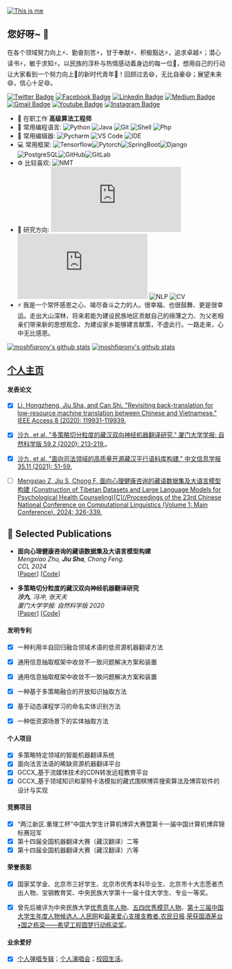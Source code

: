 [![This is me](https://readme-typing-svg.herokuapp.com?size=23&color=15485F&center=true&vCenter=true&width=1400&lines=%F0%9F%92%A1+%E7%8E%B0%E5%AE%9E%E7%9A%84%E6%8A%BD%E8%B1%A1%E6%98%AF%E8%AF%AD%E8%A8%80%EF%BC%8C%E8%AF%AD%E8%A8%80%E7%9A%84%E6%8A%BD%E8%B1%A1%E6%98%AF%E7%A8%8B%E5%BA%8F%EF%BC%8C%E7%A8%8B%E5%BA%8F%E7%9A%84%E6%8A%BD%E8%B1%A1%E6%98%AF%E6%95%B0%E7%90%86%E9%80%BB%E8%BE%91%EF%BC%8C%E6%95%B0%E7%90%86%E9%80%BB%E8%BE%91%E7%9A%84%E6%8A%BD%E8%B1%A1%E6%98%AF%E8%B6%85%E8%B6%8A%E8%AE%A4%E7%9F%A5%E7%9A%84%E7%9C%9F%E7%90%86%E3%80%82)](https://git.io/typing-svg)
## 您好呀~ 👋
在各个领域努力向上⚡、勤奋刻苦⚡，甘于奉献⚡、积极豁达⚡，追求卓越⚡；潜心读书⚡，敏于求知⚡。以民族的淳朴与热情感动着身边的每一位🔭，想用自己的行动让大家看到一个努力向上🔭的新时代青年🔭！回顾过去😄，无比自豪😄；展望未来😄，信心十足😄。

[![Twitter Badge](https://img.shields.io/badge/-shajiu-blue?style=plastic&logo=Twitter&logoColor=white&link=https://twitter.com/shajiu/)](https://twitter.com/shajiu/)
[![Facebook Badge](https://img.shields.io/badge/-shajiu-blue?style=plastic&logo=Facebook&logoColor=white&link=https://www.facebook.com/in/shajiu/)](https://www.facebook.com/profile.php?id=100072590255259)
[![Linkedin Badge](https://img.shields.io/badge/-shajiu-blue?style=plastic&logo=Linkedin&logoColor=white&link=https://www.linkedin.com/in/%E4%B9%9D-%E6%B2%99-8a1357220/)](https://www.linkedin.com/in/%E4%B9%9D-%E6%B2%99-8a1357220/)
[![Medium Badge](https://img.shields.io/badge/-@shajiu-black?style=plastic&labelColor=000000&logo=Medium&link=https://medium.com/@moshfiqrony/)](https://medium.com/@18810979033)
[![Gmail Badge](https://img.shields.io/badge/-shajiu@bit.edu.cn-c14438?style=plastic&logo=Gmail&logoColor=white&link=mailto:shajiu@iubat.edu)](mailto:shajiu@iubat.edu)
[![Youtube Badge](https://img.shields.io/badge/-shajiu-darkred?style=plastic&logo=youtube&logoColor=white&link=https://www.youtube.com/channel/UCZz07tLC8RqmCxc5nDGs9Xw)](https://www.youtube.com/channel/UCZz07tLC8RqmCxc5nDGs9Xw)
[![Instagram Badge](https://img.shields.io/badge/-shajiu-purple?style=plastic&logo=instagram&logoColor=white&link=https://instagram.com/moshfiqrony/)](https://instagram.com/shajiu)

- 🏢 在职工作 **高级算法工程师**
- 🚀 常用编程语言:
  ![Python](https://img.shields.io/badge/-Python-black?style=plastic&logo=Python)
  ![Java](https://img.shields.io/badge/-Java-8fcfd1?style=plastic&logo=Java)
  ![Git](https://img.shields.io/badge/-Git-black?style=plastic&logo=git)
  ![Shell](https://img.shields.io/badge/-Shell-blasck?style=plastic&logo=Shell)
  ![Php](https://img.shields.io/badge/-php-394989?style=plastic&logo=php)
- 📙 常用编辑器:
  ![Pycharm](https://img.shields.io/badge/-Pycharm-007ACC?style=plastic&logo=Pycharm)
  ![VS Code](https://img.shields.io/badge/-VS%20Code-007ACC?style=plastic&logo=visual-studio-code)
  ![IDE](https://img.shields.io/badge/-IDE-007ACC?style=plastic&logo=IDE)
- 💻 常用框架:
  ![Tensorflow](https://img.shields.io/badge/-Tensorflow-3b2e5a?style=plastic&logo=tensorflow)![Pytorch](https://img.shields.io/badge/-Pytorch-0081CB?style=plastic&logo=pytorch)![SpringBoot](https://img.shields.io/badge/-SpringBoot-563D7C?style=plastic&logo=SpringBoot)![Django](https://img.shields.io/badge/-Django-092E20?style=plastic&logo=Django)![PostgreSQL](https://img.shields.io/badge/-PostgreSQL-336791?style=plastic&logo=postgresql)![GitHub](https://img.shields.io/badge/-GitHub-181717?style=plastic&logo=github)![GitLab](https://img.shields.io/badge/-GitLab-FCA121?style=plastic&logo=gitlab)
- ⚙️ 比较喜欢: ![NMT](https://img.shields.io/badge/-NMT-394989?style=plastic&logo=NMT)
- 🌱 研究方向:
  ![机器学习](https://img.shields.io/badge/-机器学习-black?style=plastic&logo=Node.js) ![深度学习](https://img.shields.io/badge/-深度学习-c7b198?style=plastic&logo=Express.JS) ![NLP](https://img.shields.io/badge/-NLP-E10098?style=plastic&logo=Graphql)
  ![CV](https://img.shields.io/badge/-CV-black?style=plastic&logo=mongodb)
- ⚡️ 我是一个常怀感恩之心、竭尽奋斗之力的人。很幸福、也很鼓舞、更是很幸运。走出大山深林，将来若能为建设民族地区贡献自己的绵薄之力、为父老相亲们带来新的思想观念、为建设家乡能够建言献策，不虚此行。一路走来，心中无比感恩。

[![moshfiqrony's github stats](https://github-readme-stats.vercel.app/api?username=Shajiu&theme=dark&show_icons=true)](https://github.com/shajiu)
[![moshfiqrony's github stats](https://github-readme-stats.vercel.app/api/pin/?username=moshfiqrony&repo=awesome-bd-readme-profile&theme=dark)](https://github.com/Shajiu/)

## [个人主页](https://shajiu.github.io/)
   
####  发表论文
- [x] [Li, Hongzheng, Jiu Sha, and Can Shi. "Revisiting back-translation for low-resource machine translation between Chinese and Vietnamese." IEEE Access 8 (2020): 119931-119939.](https://ieeexplore.ieee.org/document/9129718?source=authoralert)
- [x] [沙九, et al. "多策略切分粒度的藏汉双向神经机器翻译研究." 厦门大学学报: 自然科学版 59.2 (2020): 213-219.](https://kns.cnki.net/KCMS/detail/detail.aspx?dbcode=CJFQ&dbname=CJFDAUTO&filename=XDZK202002011&v=MTg3MjhITkhNclk5RVpZUjhlWDFMdXhZUzdEaDFUM3FUcldNMUZyQ1VSN3FmWk9Sb0Z5dmdXN3pJUFNuUlpiRzQ=)。
- [x] [沙九, et al. "面向司法领域的高质量开源藏汉平行语料库构建." 中文信息学报 35.11 (2021): 51-59.](http://jcip.cipsc.org.cn/CN/abstract/abstract3217.shtml)
- [ ] [Mengxiao Z, Jiu S, Chong F. 面向心理健康咨询的藏语数据集及大语言模型构建 (Construction of Tibetan Datasets and Large Language Models for Psychological Health Counseling)[C]//Proceedings of the 23rd Chinese National Conference on Computational Linguistics (Volume 1: Main Conference). 2024: 326-339.](https://aclanthology.org/2024.ccl-1.25/)


## 📄 Selected Publications

- **面向心理健康咨询的藏语数据集及大语言模型构建**  
  *Mengxiao Zhu, ***Jiu Sha***, Chong Feng.*  
  *CCL 2024*  
  [[Paper](https://aclanthology.org/2024.ccl-1.25)] [[Code](https://aclanthology.org/2024.ccl-1.25)]

- **多策略切分粒度的藏汉双向神经机器翻译研究**  
  ****沙九***, 冯冲, 张天夫*  
  *厦门大学学报: 自然科学版 2020*  
  [[Paper](http://dianda.cqvip.com/Qikan/Article/Detail?id=7101160584)] [[Code](http://dianda.cqvip.com/Qikan/Article/Detail?id=7101160584)]



####  发明专利
-	[x] 一种利用半自回归融合领域术语的低资源机器翻译方法
- [x] 通用信息抽取框架中收敛不一致问题解决方案和装置
-	[x] 通用信息抽取框架中收敛不一致问题解决方案和装置
-	[x] 一种基于多策略融合的开放知识抽取方法
-	[x] 基于动态课程学习的命名实体识别方法
-	[x] 一种低资源场景下的实体抽取方法





#### 个人项目
- [x] 多策略特定领域的智能机器翻译系统
- [x] 面向法言法语的稀缺资源机器翻译平台  
- [x] GCCX_基于流媒体技术的CDN转发远程教育平台
- [x] GCCX_基于领域知识和蒙特卡洛模拟的藏式围棋博弈搜索算法及博弈软件的设计与实现

#### 竞赛项目
- [x] “两江新区.重理工杯”中国大学生计算机博弈大赛暨第十一届中国计算机博弈锦标赛冠军
- [x] 第十四届全国机器翻译大赛（藏汉翻译）二等
- [x] 第十四届全国机器翻译大赛（藏汉翻译）六等

####  荣誉表彰
- [x] 国家奖学金、北京市三好学生、北京市优秀本科毕业生、北京市十大志愿者杰出人物、宝钢教育奖、中央民族大学第十一届十佳大学生、专业一等奖。

- [x] 曾先后被评为中央民族大学[优秀青年人物](https://www.sohu.com/a/229225619_174487)、[五四优秀模范人物](https://www.sohu.com/a/230474705_256808)、[第十三届中国大学生年度人物候选人.人民网](http://edu.people.com.cn/n1/2018/0420/c8216-29940453.html?from=timeline&isappinstalled=1)和[最美爱心支援支教者.农民日报](https://news.muc.edu.cn/info/1022/16183.htm).[荣获国酒茅台•国之栋梁——希望工程圆梦行动栋梁奖](https://www.tjkx.com/news/show/1050312)。

#### 业余爱好
- [x] [个人弹唱专辑](http://i.youku.com/u/UMTM2ODA4NzMyMA==)；[个人演唱会](https://v.qq.com/x/page/t0836o0o5ug.html?from=timeline)；[校园生活](https://v.youku.com/v_show/id_XMzYwOTk4NzYzMg==)。
